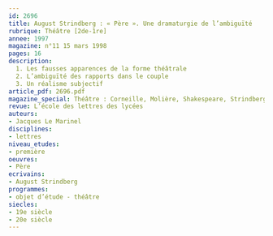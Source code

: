 ```yaml
---
id: 2696
title: August Strindberg : « Père ». Une dramaturgie de l’ambiguïté
rubrique: Théâtre [2de-1re]
annee: 1997
magazine: n°11 15 mars 1998
pages: 16
description: 
  1. Les fausses apparences de la forme théâtrale
  2. L’ambiguïté des rapports dans le couple
  3. Un réalisme subjectif
article_pdf: 2696.pdf
magazine_special: Théâtre : Corneille, Molière, Shakespeare, Strindberg
revue: L’école des lettres des lycées
auteurs:
- Jacques Le Marinel
disciplines:
- lettres
niveau_etudes:
- première
oeuvres:
- Père
ecrivains:
- August Strindberg
programmes:
- objet d’étude - théâtre
siecles:
- 19e siècle
- 20e siècle
---
```

